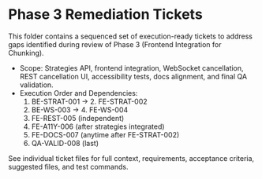 # Phase 3 Remediation Tickets

This folder contains a sequenced set of execution-ready tickets to address gaps identified during review of Phase 3 (Frontend Integration for Chunking).

- Scope: Strategies API, frontend integration, WebSocket cancellation, REST cancellation UI, accessibility tests, docs alignment, and final QA validation.
- Execution Order and Dependencies:
  1. BE-STRAT-001 → 2. FE-STRAT-002
  3. BE-WS-003 → 4. FE-WS-004
  5. FE-REST-005 (independent)
  6. FE-A11Y-006 (after strategies integrated)
  7. FE-DOCS-007 (anytime after FE-STRAT-002)
  8. QA-VALID-008 (last)

See individual ticket files for full context, requirements, acceptance criteria, suggested files, and test commands.

